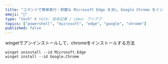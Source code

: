 ```yaml
---
title: "コマンドで簡単実行：邪魔な Microsoft Edge を消し Google Chrome をインストールしよう"
emoji: "🕌"
type: "tech" # tech: 技術記事 / idea: アイデア
topics: ["powershell", "microsoft", "edge", "google", "chrome"]
published: false
---
```


wingetでアンインストールして、chromeをインストールする方法

```
winget uninstall --id Microsoft.Edge
winget install --id Google.Chrome
```
